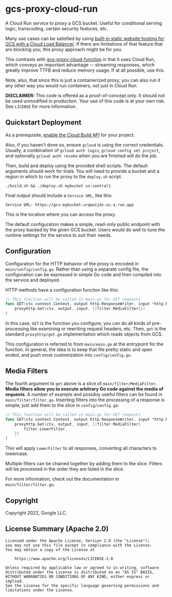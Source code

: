 # gcs-proxy-cloud-run

A Cloud Run service to proxy a GCS bucket. Useful for conditional serving logic, transcoding, certain security features, etc.

Many use cases can be satisfied by using [built-in static website hosting for GCS with a Cloud Load Balancer](https://cloud.google.com/storage/docs/hosting-static-website). If there are limitations of that feature that are blocking you, this proxy approach might be for you.

This contrasts with [gcs-proxy-cloud-function](http://github.com/domZippilli/gcs-proxy-cloud-function) in that it uses Cloud Run, which conveys an important advantage -- streaming responses, which greatly improve TTFB and reduce memory usage. If at all possible, use this.

Note, also, that since this is just a containerized proxy, you can also run it any other way you would run containers, not just in Cloud Run.

**DISCLAIMER:** This code is offered as a proof-of-concept only. It should not be used unmodified in production. Your use of this code is at your own risk. See `LICENSE` for more information.

## Quickstart Deployment

As a prerequisite, [enable the Cloud Build API](https://console.cloud.google.com/apis/library/cloudbuild.googleapis.com) for your project.

Also, if you haven't done so, ensure `gcloud` is using the correct credentials. Usually, a combination of `gcloud auth login`, `gcloud config set project`, and optionally `gcloud auth revoke` when you are finished will do the job.

Then, build and deploy using the provided shell scripts. The default arguments should work for trials. You will need to provide a bucket and a region in which to run the proxy to the `deploy.sh` script.

```shell
./build.sh && ./deploy.sh mybucket us-central1
```

Final output should include a `Service URL`, like this:

```
Service URL: https://gcs-mybucket-urqwoijds-uc.a.run.app
```

This is the location where you can access the proxy.

The default configuration makes a simple, read-only public endpoint with the proxy backed by the given GCS bucket. Users would do well to tune the runtime settings for the service to suit their needs.

## Configuration

Configuration for the HTTP behavior of the proxy is encoded in `main/config/config.go`. Rather than using a separate config file, the configuration can be expressed in simple Go code and then compiled into the service and deployed.

HTTP methods have a configuration function like this:

```go
// This function will be called in main.go for GET requests
func GET(ctx context.Context, output http.ResponseWriter, input *http.Request) {
    proxyhttp.Get(ctx, output, input, []filter.MediaFilter{})
}
```

In this case, `GET` is the function you configure; you can do all kinds of pre-processing like examining or rewriting request headers, etc. Then, `get` is the standard `proxyhttp/get.go` implementation which reads objects from GCS.

This configuration is referred to from `main/main.go` at the entrypoint for the function. In general, the idea is to keep that file pretty static and open ended, and push most customization into `config/config.go`.

## Media Filters

The fourth argument to `get` above is a slice of `main/filter/MediaFilter`. **Media filters allow you to execute arbitrary Go code against the media of requests**. A number of example and possibly useful filters can be found in `main/filter/filter.go`. Inserting filters into the processing of a response is simple; just add them to the slice in `config/config.go`:

```go
// This function will be called in main.go for GET requests
func GET(ctx context.Context, output http.ResponseWriter, input *http.Request) {
    proxyhttp.Get(ctx, output, input, []filter.MediaFilter{
        filter.LowerFilter,
    })
}
```

This will apply `LowerFilter` to all responses, converting all characters to lowercase.

Multiple filters can be chained together by adding them to the slice. Filters will be processed in the order they are listed in the slice.

For more information, check out the documentation in `main/filter/filter.go`.


## Copyright

Copyright 2022, Google LLC.

## License Summary (Apache 2.0) 
``` text
Licensed under the Apache License, Version 2.0 (the "License");
you may not use this file except in compliance with the License.
You may obtain a copy of the License at

    https://www.apache.org/licenses/LICENSE-2.0

Unless required by applicable law or agreed to in writing, software
distributed under the License is distributed on an "AS IS" BASIS,
WITHOUT WARRANTIES OR CONDITIONS OF ANY KIND, either express or implied.
See the License for the specific language governing permissions and
limitations under the License.
```
